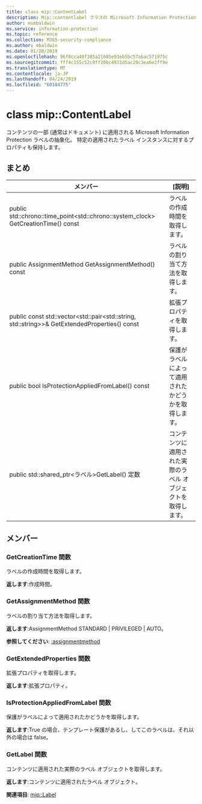 ```yaml
---
title: class mip::ContentLabel
description: Mip::contentlabel クラスの Microsoft Information Protection (MIP) SDK について説明します。
author: msmbaldwin
ms.service: information-protection
ms.topic: reference
ms.collection: M365-security-compliance
ms.author: mbaldwin
ms.date: 01/28/2019
ms.openlocfilehash: 96f8cca48f385a21685e93eb5bc57abac571975c
ms.sourcegitcommit: fff4c155c52c9ff20bc4931d5ac20c3ea6e2ff9e
ms.translationtype: MT
ms.contentlocale: ja-JP
ms.lasthandoff: 04/24/2019
ms.locfileid: "60184775"
---
```

# <a name="class-mipcontentlabel"></a>class mip::ContentLabel 
コンテンツの一部 (通常はドキュメント) に適用される Microsoft Information Protection ラベルの抽象化。
特定の適用されたラベル インスタンスに対するプロパティも保持します。
  
## <a name="summary"></a>まとめ
 メンバー                        | [説明]                                
--------------------------------|---------------------------------------------
public std::chrono::time_point\<std::chrono::system_clock\> GetCreationTime() const  |  ラベルの作成時間を取得します。
public AssignmentMethod GetAssignmentMethod() const  |  ラベルの割り当て方法を取得します。
public const std::vector\<std::pair\<std::string, std::string\>\>& GetExtendedProperties() const  |  拡張プロパティを取得します。
public bool IsProtectionAppliedFromLabel() const  |  保護がラベルによって適用されたかどうかを取得します。
public std::shared_ptr\<ラベル\>GetLabel() 定数  |  コンテンツに適用された実際のラベル オブジェクトを取得します。
  
## <a name="members"></a>メンバー
  
### <a name="getcreationtime-function"></a>GetCreationTime 関数
ラベルの作成時間を取得します。

  
**返します**:作成時間。
  
### <a name="getassignmentmethod-function"></a>GetAssignmentMethod 関数
ラベルの割り当て方法を取得します。

  
**返します**:AssignmentMethod STANDARD | PRIVILEGED | AUTO。 
  
**参照してください**: [:assignmentmethod](mip-enums-and-structs.md#assignmentmethod)
  
### <a name="getextendedproperties-function"></a>GetExtendedProperties 関数
拡張プロパティを取得します。

  
**返します**:拡張プロパティ。
  
### <a name="isprotectionappliedfromlabel-function"></a>IsProtectionAppliedFromLabel 関数
保護がラベルによって適用されたかどうかを取得します。

  
**返します**:True の場合、テンプレート保護があるし、してこのラベルは、それ以外の場合は false。
  
### <a name="getlabel-function"></a>GetLabel 関数
コンテンツに適用された実際のラベル オブジェクトを取得します。

  
**返します**:コンテンツに適用されたラベル オブジェクト。 
  
**関連項目**: [mip::Label](class_mip_label.md)